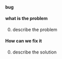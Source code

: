 #### bug


#### what is the problem
0. describe the problem

#### How can we fix it
0. describe the solution